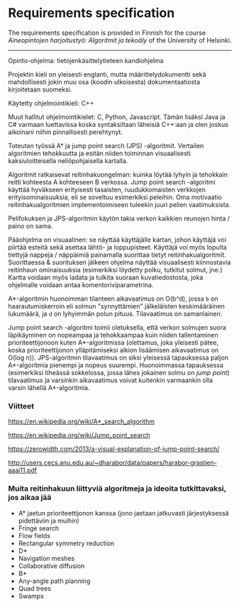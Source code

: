 # Requirements specification

The requirements specification is provided in Finnish for the course _Aineopintojen harjoitustyö: Algoritmit ja tekoäly_ of the University of Helsinki.

<hr>

Opinto-ohjelma: tietojenkäsittelytieteen kandiohjelma

Projektin kieli on yleisesti englanti, mutta määrittelydokumentti sekä mahdollisesti jokin muu osa (koodin ulkoisesta) dokumentaatiosta kirjoitetaan suomeksi.

Käytetty ohjelmointikieli: C++

Muut hallitut ohjelmointikielet: C, Python, Javascript. Tämän lisäksi Java ja C# varmaan luettavissa koska syntaksiltaan läheisiä C++:aan ja olen joskus aikoinani niihin pinnallisesti perehtynyt.

Toteutan työssä A* ja jump point search (JPS) -algoritmit. Vertailen algoritmien tehokkuutta ja esitän niiden toiminnan visuaalisesti kaksiuloitteisella neliöpohjaisella kartalla.

Algoritmit ratkaisevat reitinhakuongelman: kuinka löytää lyhyin ja tehokkain reitti kohteesta A kohteeseen B verkossa. Jump point search -algoritmi käyttää hyväkseen erityisesti tasaisten, ruudukkomaisten verkkojen erityisominaisuuksia, eli se soveltuu esimerkiksi peleihin. Oma motivaatio reitinhakualgoritmien implementoimiseen tuleekin juuri pelien vaatimuksista.

Pelifokuksen ja JPS-algoritmin käytön takia verkon kaikkien reunojen hinta / paino on sama. 

Pääohjelma on visuaalinen: se näyttää käyttäjälle kartan, johon käyttäjä voi piirtää esteitä sekä asettaa lähtö- ja loppupisteet. Käyttäjä voi myös lopulta tiettyjä nappeja / näppäimiä painamalla suorittaa tietyt reitinhakualgoritmit. Suorittaessa & suorituksen jälkeen ohjelma näyttää visuaalisesti kiinnostavia reitinhaun ominaisuuksia (esimerkiksi löydetty polku, tutkitut solmut, jne.) Kartta voidaan myös ladata ja tulkita suoraan kuvatiedostosta, joka ohjelmalle voidaan antaa komentoriviparametrina.

A*-algoritmin huonoimman tilanteen aikavaatimus on O(b^d), jossa `b` on haarautumiskerroin eli solmun "synnyttämien" jälkeläisten keskimääräinen lukumäärä, ja `d` on lyhyimmän polun pituus. Tilavaatimus on samanlainen.

Jump point search -algoritmi toimii oletuksella, että verkon solmujen suora läpikäyminen on nopeampaa ja tehokkaampaa kuin niiden tallentaminen prioriteettijonoon kuten A*-algoritmissa (olettamus, joka yleisesti pätee, koska prioriteettijonon ylläpitämiseksi alkion lisäämisen aikavaatimus on O(log n)). JPS-algoritmin tilavaatimus on siksi yleisessä tapauksessa paljon A*-algoritmia pienempi ja nopeus suurempi. Huonoimmassa tapauksessa (esimerkiksi tiheässä sokkelossa, jossa lähes jokainen solmu on _jump point_) tilavaatimus ja varsinkin aikavaatimus voivat kuitenkin varmaankin olla varsin lähellä A*-algoritmia.

### Viitteet

https://en.wikipedia.org/wiki/A*_search_algorithm

https://en.wikipedia.org/wiki/Jump_point_search

https://zerowidth.com/2013/a-visual-explanation-of-jump-point-search/

http://users.cecs.anu.edu.au/~dharabor/data/papers/harabor-grastien-aaai11.pdf


### Muita reitinhakuun liittyviä algoritmeja ja ideoita tutkittavaksi, jos aikaa jää

* A* jaetun prioriteettijonon kanssa (jono jaetaan jatkuvasti järjestyksessä pidettäviin ja muihin)
* Fringe search
* Flow fields
* Rectangular symmetry reduction
* D*
* Navigation meshes
* Collaborative diffusion
* B*
* Any-angle path planning
* Quad trees
* Swamps